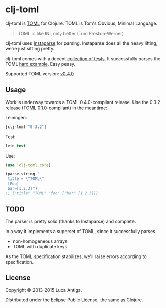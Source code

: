 # clj-toml

clj-toml is [TOML](https://github.com/mojombo/toml) for Clojure. TOML is Tom's Obvious, Minimal Language. 

> TOML is like INI, only better (Tom Preston-Werner)

  clj-toml uses [Instaparse](https://github.com/Engelberg/instaparse) for parsing. Instaparse does all the heavy lifting, we're just sitting pretty.

  clj-toml comes with a decent [collection of tests](https://github.com/lantiga/clj-toml/blob/master/test/clj_toml/core_test.clj). It successfully parses the TOML [hard example](https://github.com/mojombo/toml/blob/master/tests/hard_example.toml). Easy peasy.

  Supported TOML version: [v0.4.0](https://github.com/toml-lang/toml/blob/master/versions/en/toml-v0.4.0.md)

## Usage

  Work is underway towards a TOML 0.4.0-compliant release. Use the 0.3.2 release (TOML 0.1.0-compliant) in the meantime:

  Leiningen:

  ```clojure
  [clj-toml "0.3.2"]
  ```

  Test:

  ```clojure
  lein test
  ```

  Use:

  ```clojure
  (use 'clj-toml.core)

  (parse-string "
   title = \"TOML\"
   [Foo]
   bar=[1,2,3]")
  ;; {"title" "TOML" "foo" {"bar" [1 2 3]}}
  ```

## TODO

  The parser is pretty solid (thanks to Instaparse) and complete. 

  In a way it implements a superset of TOML, since it successfully parses

  * non-homogeneous arrays
  * TOML with duplicate keys

  As the TOML specification stabilizes, we'll raise errors according to specification.

## License

  Copyright © 2013-2015 Luca Antiga.

  Distributed under the Eclipse Public License, the same as Clojure.
